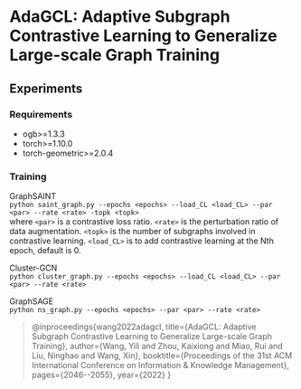 # AdaGCL: Adaptive Subgraph Contrastive Learning to Generalize Large-scale Graph Training
## Experiments

### Requirements
* ogb>=1.3.3
* torch>=1.10.0
* torch-geometric>=2.0.4

### Training
GraphSAINT <br>
``
python saint_graph.py --epochs <epochs> --load_CL <load_CL> --par <par> --rate <rate> -topk <topk>
``
<br>
where `` <par> `` is a contrastive loss ratio. `` <rate> `` is the perturbation ratio of data augmentation. 
`` <topk> `` is the number of subgraphs involved in contrastive learning. `` <load_CL> `` is to add contrastive learning at the Nth epoch, default is 0.

Cluster-GCN <br>
``
python cluster_graph.py --epochs <epochs> --load_CL <load_CL> --par <par> --rate <rate>
``
<br>

GraphSAGE <br>
``
python ns_graph.py --epochs <epochs> --par <par> --rate <rate>
``

> @inproceedings{wang2022adagcl,
  title={AdaGCL: Adaptive Subgraph Contrastive Learning to Generalize Large-scale Graph Training},
  author={Wang, Yili and Zhou, Kaixiong and Miao, Rui and Liu, Ninghao and Wang, Xin},
  booktitle={Proceedings of the 31st ACM International Conference on Information \& Knowledge Management},
  pages={2046--2055},
  year={2022}
}
